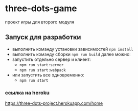 # three-dots-game
проект игры для второго модуля 


## Запуск для разработки
- выполнить команду установки зависимостей `npm install`
- выполнить команду сборки `npm run build`
  далее можно:
- запустить отдельно сервер и клиент:
  - `npm run start:server`
  - `npm run start:webpack`
- или запустить все одновременно:
  - `npm run start`

### ссылка на heroku
https://three-dots-project.herokuapp.com/home
